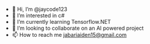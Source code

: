 - 👋 Hi, I’m @jaycode123
- 👀 I’m interested in c#
- 🌱 I’m currently learning Tensorflow.NET
- 💞️ I’m looking to collaborate on an AI powered project
- 📫 How to reach me jabariaiden15@gmail.com

<!---
jaycode123/jaycode123 is a ✨ special ✨ repository because its `README.md` (this file) appears on your GitHub profile.
You can click the Preview link to take a look at your changes.
--->
